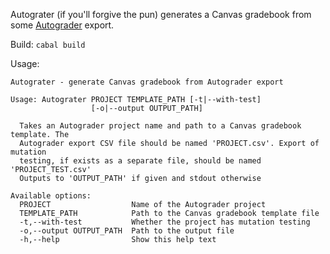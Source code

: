 Autograter (if you'll forgive the pun) generates a Canvas gradebook from some
[Autograder](https://eecs-autograder.github.io/autograder.io/) export.

Build: `cabal build`

Usage:

```
Autograter - generate Canvas gradebook from Autograder export

Usage: Autograter PROJECT TEMPLATE_PATH [-t|--with-test]
                  [-o|--output OUTPUT_PATH]

  Takes an Autograder project name and path to a Canvas gradebook template. The
  Autograder export CSV file should be named 'PROJECT.csv'. Export of mutation
  testing, if exists as a separate file, should be named 'PROJECT_TEST.csv'
  Outputs to 'OUTPUT_PATH' if given and stdout otherwise

Available options:
  PROJECT                  Name of the Autograder project
  TEMPLATE_PATH            Path to the Canvas gradebook template file
  -t,--with-test           Whether the project has mutation testing
  -o,--output OUTPUT_PATH  Path to the output file
  -h,--help                Show this help text
```

